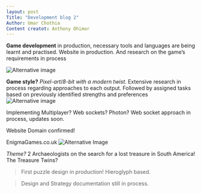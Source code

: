 ```yaml
---
layout: post 
Title: "Development blog 2"
Author: Umar Chothia
Content creatot: Anthony Ohimor 
---
```




**Game development** in production, necessary tools and languages are being learnt and practised. Website in production. And research on the game’s requirements in process<br>

![Alternative image](https://encrypted-tbn0.gstatic.com/images?q=tbn:ANd9GcSiq-bQUm-Dccb4JlTJWT570DbNG8LksUFu0Q&usqp=CAU)<br>
 
**Game style?** *Pixel-art*/*8-bit with a modern twist*. Extensive research in process regarding approaches to each output. Followed by assigned tasks based on previously identified strengths and preferences<br>
![Alternative image ](https://encrypted-tbn0.gstatic.com/images?q=tbn:ANd9GcTbfOgPhJf5KoVOi2VvAv8POOunIFf7I84AIA&usqp=CAU)<br>

Implementing Multiplayer? Web sockets? Photon? 
Web socket approach in process, updates soon.<br>

Website Domain confirmed! 
 
EnigmaGames.co.uk 
![Alternative Image ](https://cdn.discordapp.com/attachments/905913951559221308/952912113658114048/render.png)<br>

*Theme?* 2 Archaeologists on the search for a lost treasure in South America! The Treasure Twins?
 
>First puzzle design in production! Hieroglyph based.
 
>Design and Strategy documentation still in process.

 

 
